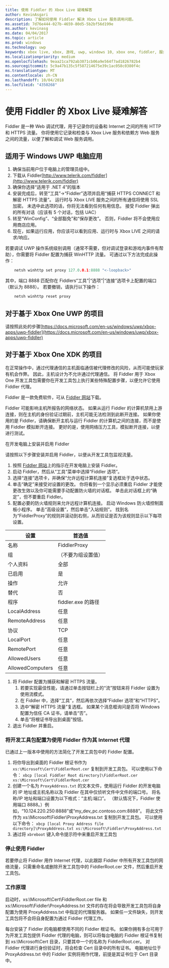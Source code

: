 ```yaml
---
title: 使用 Fiddler 的 Xbox Live 疑难解答
author: KevinAsgari
description: 了解如何使用 Fiddler 解决 Xbox Live 服务调用问题。
ms.assetid: 7d76e444-027b-4659-80d5-5b2bf56d199e
ms.author: kevinasg
ms.date: 04/04/2017
ms.topic: article
ms.prod: windows
ms.technology: uwp
keywords: xbox live, xbox, 游戏, uwp, windows 10, xbox one, fiddler, 服务调用, 疑难解答
ms.localizationpriority: medium
ms.openlocfilehash: 9eaa21ca792ab3071cb06a9e564f7ad1826782b4
ms.sourcegitcommit: 5c9a47b135c5f587214675e39c1ac058c0380f4c
ms.translationtype: MT
ms.contentlocale: zh-CN
ms.lasthandoff: 10/04/2018
ms.locfileid: "4350268"
---
```

# <a name="troubleshooting-xbox-live-using-fiddler"></a>使用 Fiddler 的 Xbox Live 疑难解答

Fiddler 是一种 Web 调试代理，用于记录你的设备和 Internet 之间的所有 HTTP 和 HTTPS 流量。 你将使用它记录和检查与 Xbox Live 服务和依赖方 Web 服务之间的流量，以便了解和调试 Web 服务调用。

## <a name="for-windows-uwp-pc-apps"></a>适用于 Windows UWP 电脑应用

1. 确保当前用户位于电脑上的管理员组中。
1. 下载从 Fiddler[http://www.telerik.com/fiddler](http://www.telerik.com/fiddler)
1. 确保你选择“适用于 .NET 4”的版本
1. 安装完成后，转至“工具”->“Fiddler”选项并启用“捕获 HTTPS CONNECT 和解密 HTTPS 流量”。  运行时与 Xbox LIVE 服务之间的所有通信将使用 SSL 加密。  未选中此选项的话，你将无法看到任何有用信息。  接受 Fiddler 弹出的所有对话（应该有 5 个对话，包括 UAC）
1. 转至“WinConfig”、“全部豁免”和“保存更改”。  否则，Fiddler 将不会使用应用商店应用。
1. 现在，如果运行应用，你应该可以看到应用、运行时与 Xbox LIVE 之间的请求/响应。

若要调试 UWP 操作系统级别调用（通常不需要，但对调试登录和游戏内事件有帮助），你需要将 Fiddler 配置为捕获 WinHTTP 流量。
可通过以下方法完成此操作：
```cpp
    netsh winhttp set proxy 127.0.0.1:8888 "<-loopback>"
```
其中，端口 8888 匹配你在 Fiddlers“工具”|“选项”|“连接”选项卡上配置的端口（默认为 8888）。
若要撤销，请执行以下操作：
```cpp
    netsh winhttp reset proxy
```

## <a name="for-xbox-one-uwp-based-projects"></a>对于基于 Xbox One UWP 的项目

请按照此处的步骤[https://docs.microsoft.com/en-us/windows/uwp/xbox-apps/uwp-fiddler](https://docs.microsoft.com/en-us/windows/uwp/xbox-apps/uwp-fiddler)

## <a name="for-xbox-one-xdk-based-projects"></a>对于基于 Xbox One XDK 的项目

在正常操作中，通过代理通信的主机面临通信被代理修改的风险，从而可能使玩家有机会作弊。 因此，主机设计为不允许通过代理通信。 将 Fiddler 用于 Xbox One 开发工具包需要你在开发工具包上执行某些特殊配置步骤，以便允许它使用 Fiddler 代理。

Fiddler 是一款免费软件，可从 [Fiddler 网站](http://www.telerik.com/fiddler/)下载。

Fiddler 可能影响主机所报告的网络状态。 如果从运行 Fiddler 的计算机禁用上游连接，则在主机的身份验证过期前，主机可能无法检测到此断开连接。 如果你使用的是 Fiddler，请确保断开主机与运行 Fiddler 的计算机之间的连接，而不是使用 Fiddler 模拟断开连接。 更好的是，使用网络压力工具，模拟断开连接，以便进行测试。

在开发电脑上安装并启用 Fiddler

请按照以下步骤安装并启用 Fiddler，以便从开发工具包监视流量。

1. 按照 [Fiddler 网站](http://www.telerik.com/fiddler/)上的指示在开发电脑上安装 Fiddler。
1. 启动 Fiddler，然后从“工具”菜单中选择“Fiddler 选项”。
1. 选择“连接”选项卡，并确保“允许远程计算机连接”复选框处于选中状态。
1. 单击“确定”来接受对设置的更改。 你将看到一个显示必须重启 Fiddler 才能使更改生效以及你可能需要手动配置防火墙的对话框。 单击此对话框上的“确定”，但不要重启 Fiddler。
1. 配置必要的防火墙规则来允许远程计算机连接。 启动 Windows 防火墙控制面板小程序。 单击“高级设置”，然后单击“入站规则”。 找到名为“FiddlerProxy”的规则并滚动到右侧，从而验证是否为该规则显示以下每项设置。

| 设置          | 首选值                |
|------------------|--------------------------------|
| 名称             | FiddlerProxy                   |
| 组            | （不要为组设置值） |
| 个人资料          | 全部                            |
| 已启用          | 是                            |
| 操作           | 允许                          |
| 替代         | 否                             |
| 程序          | fiddler.exe 的路径            |
| LocalAddress     | 任意                            |
| RemoteAddress    | 任意                            |
| 协议         | TCP                            |
| LocalPort        | 任意                            |
| RemotePort       | 任意                            |
| AllowedUsers     | 任意                            |
| AllowedComputers | 任意                            |


1. 将 Fiddler 配置为捕获和解密 HTTPS 流量。
    1. 若要实现最佳性能，请通过单击按钮栏上的“流”按钮来将 Fiddler 设置为使用流模式。
    1. 在 Fiddler 中，选择“工具”，然后再依次选择“Fiddler 选项”和“HTTPS”。
    1. 选中“解密 HTTPS 流量”复选框。 如果某个消息框询问是否将 Windows 配置为信任 CA 证书，请单击“否”。
    1. 单击“将根证书导出到桌面”按钮。
1. 退出 Fiddler 并重启。

### <a name="to-configure-a-dev-kit-to-use-fiddler-as-its-proxy-to-the-internet"></a>将开发工具包配置为使用 Fiddler 作为其 Internet 代理
已通过上一版本中使用的方法简化了开发工具包中的 Fiddler 配置。

1. 将你导出到桌面的 Fiddler 根证书作为 ``` xs:\Microsoft\Cert\FiddlerRoot.cer``` 复制到开发工具包。  可以使用以下命令：  ```xbcp [local Fiddler Root directory]\FiddlerRoot.cer xs:\Microsoft\Cert\FiddlerRoot.cer```
1. 创建一个名为 ```ProxyAddress.txt``` 的文本文件，使用运行 Fiddler 的开发电脑的 IP 地址或主机名称以及 Fiddler 在其中仅侦听文件中文件的端口号。 将名称/IP 地址和端口设置为以下格式：“主机:端口”。 （默认情况下，Fiddler 使用端口 8888。）例如，“10.124.220.250:8888”或“my_dev_pc.contoso.com:8888”。 将此文件作为 xs:\Microsoft\Fiddler\ProxyAddress.txt 复制到开发工具包。  可以使用以下命令：  ```xbcp [local Proxy Address file directory]\ProxyAddress.txt xs:\Microsoft\Fiddler\ProxyAddress.txt```
1. 通过将 ```xbreboot``` 键入命令提示符中来重启开发工具包

### <a name="to-stop-using-fiddler"></a>停止使用 Fiddler

若要停止将 Fiddler 用作 Internet 代理，以此跟踪 Fiddler 中所有开发工具包的网络流量，只需重命名或删除开发工具包中的 FiddlerRoot.cer 文件，然后重启开发工具包。

### <a name="how-it-works"></a>工作原理

启动时，xs:\Microsoft\Cert\FiddlerRoot.cer file 和 xs:\Microsoft\Fiddler\ProxyAddress.txt 文件的存在将会导致开发工具包将自身配置为使用 ProxyAddress.txt 中指定的代理服务器。 如果任一文件缺失，则开发工具包将不会将自身配置为通过 Fiddler 代理工作。

每台安装了 Fiddler 的电脑都使用不同的 Fiddler 根证书。 如果你拥有多台可用于为开发工具包提供 Fiddler 代理的电脑，则可以将每台电脑的 Fiddler 根证书复制到 xs:\Microsoft\Cert 目录，只要其中一个的名称为 FiddlerRoot.cer。 对 Fiddler 代理进行身份验证时，将会检查 Cert 目录中的所有证书。 电脑地址位于 ProxyAddress.txt 中的 Fiddler 实例将用作代理，前提是其证书位于 Cert 目录中。
